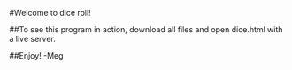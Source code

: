 #Welcome to dice roll! 

##To see this program in action, download all files and open dice.html with a live server. 

##Enjoy!
-Meg